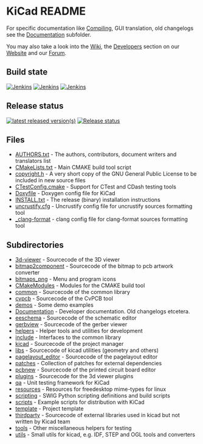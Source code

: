 # KiCad README

For specific documentation like [Compiling](Documentation/development/compiling.md), GUI translation, old
changelogs see the [Documentation](Documentation) subfolder.

You may also take a look into the [Wiki](https://gitlab.com/kicad/code/kicad/-/wikis/home),
the [Developers](https://kicad.org/contribute/developers/) section on our [Website](https://kicad.org/) and
our [Forum](https://forum.kicad.info/).

## Build state

[<img alt="Jenkins" src="https://img.shields.io/jenkins/build?jobUrl=https%3A%2F%2Fjenkins.simonrichter.eu%2Fview%2FKiCad%2520Status%2Fjob%2Flinux-kicad-head%2F&label=Linux%2C%20amd64&style=plastic">](https://jenkins.simonrichter.eu/view/KiCad%20Status/job/linux-kicad-head/)
[<img alt="Jenkins" src="https://img.shields.io/jenkins/build?jobUrl=https%3A%2F%2Fjenkins.simonrichter.eu%2Fview%2FKiCad%2520Status%2Fjob%2Fwindows-kicad-msvc-head%2F&label=Windows%2C%20MSVC&style=plastic">](https://jenkins.simonrichter.eu/view/KiCad%20Status/job/windows-kicad-msvc-head/)
[<img alt="Jenkins" src="https://img.shields.io/jenkins/build?jobUrl=https%3A%2F%2Fjenkins.simonrichter.eu%2Fview%2FKiCad%2520Status%2Fjob%2Fwindows-kicad-msys2-pipeline%2F&label=%28Windows%2C%20MSYS2%29%20Nightly%20Build&style=plastic">](https://jenkins.simonrichter.eu/view/KiCad%20Status/job/windows-kicad-msys2-pipeline/)

## Release status
[![latest released version(s)](https://repology.org/badge/latest-versions/kicad.svg)](https://repology.org/project/kicad/versions)
[![Release status](https://repology.org/badge/tiny-repos/kicad.svg)](https://repology.org/metapackage/kicad/versions)

## Files
* [AUTHORS.txt](AUTHORS.txt) - The authors, contributors, document writers and translators list
* [CMakeLists.txt](CMakeLists.txt) - Main CMAKE build tool script
* [copyright.h](copyright.h) - A very short copy of the GNU General Public License to be included in new source files
* [CTestConfig.cmake](CTestConfig.cmake) - Support for CTest and CDash testing tools
* [Doxyfile](Doxyfile) - Doxygen config file for KiCad
* [INSTALL.txt](INSTALL.txt) - The release (binary) installation instructions
* [uncrustify.cfg](uncrustify.cfg) - Uncrustify config file for uncrustify sources formatting tool
* [_clang-format](_clang-format) - clang config file for clang-format sources formatting tool

## Subdirectories

* [3d-viewer](3d-viewer)         - Sourcecode of the 3D viewer
* [bitmap2component](bitmap2component)  - Sourcecode of the bitmap to pcb artwork converter
* [bitmaps_png](bitmaps_png)       - Menu and program icons
* [CMakeModules](CMakeModules)      - Modules for the CMAKE build tool
* [common](common)            - Sourcecode of the common library
* [cvpcb](cvpcb)             - Sourcecode of the CvPCB tool
* [demos](demos)             - Some demo examples
* [Documentation](Documentation)     - Developer documentation. Old changelogs etcetera.
* [eeschema](eeschema)          - Sourcecode of the schematic editor
* [gerbview](gerbview)          - Sourcecode of the gerber viewer
* [helpers](helpers)           - Helper tools and utilities for development
* [include](include)           - Interfaces to the common library
* [kicad](kicad)             - Sourcecode of the project manager
* [libs](libs)           - Sourcecode of kicad utilities (geometry and others)
* [pagelayout_editor](pagelayout_editor) - Sourcecode of the pagelayout editor
* [patches](patches)           - Collection of patches for external dependencies
* [pcbnew](pcbnew)           - Sourcecode of the printed circuit board editor
* [plugins](plugins)           - Sourcecode for the 3d viewer plugins
* [qa](qa)                - Unit testing framework for KiCad
* [resources](resources)         - Resources for freedesktop mime-types for linux
* [scripting](scripting)         - SWIG Python scripting definitions and build scripts
* [scripts](scripts)           - Example scripts for distribution with KiCad
* [template](template)          - Project template
* [thirdparty](thirdparty)           - Sourcecode of external libraries used in kicad but not written by Kicad team
* [tools](tools)             - Other miscellaneous helpers for testing
* [utils](utils)             - Small utils for kicad, e.g. IDF, STEP and OGL tools and converters


